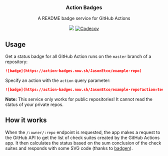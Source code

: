 <h3 align="center">Action Badges</h3>
<p align="center">A README badge service for GitHub Actions<p>
<p align="center"><a href="https://action-badges.now.sh"><img src="https://action-badges.now.sh/JasonEtco/action-badges" /></a> <a href="https://codecov.io/gh/JasonEtco/action-badges/"><img src="https://badgen.now.sh/codecov/c/github/JasonEtco/action-badges" alt="Codecov"></a></p>

## Usage

Get a status badge for all GitHub Action runs on the `master` branch of a repository:

```md
![badge](https://action-badges.now.sh/JasonEtco/example-repo)
```

Specify an action with the `action` query parameter:

```md
![badge](https://action-badges.now.sh/JasonEtco/example-repo?action=test)
```

**Note:** This service only works for public repositories! It cannot read the status of your private repos.

## How it works

When the `/:owner/:repo` endpoint is requested, the app makes a request to the GitHub API to get the list of check suites created by the GitHub Actions app. It then calculates the status based on the sum conclusion of the check suites and responds with some SVG code (thanks to [badgen](https://github.com/amio/badgen)).

